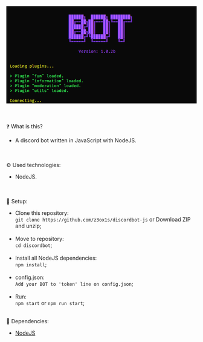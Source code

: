 <img src="screenshot.png" width="600">

<br><br>
❓ What is this?
- A discord bot written in JavaScript with NodeJS.

<br><br>
⚙️ Used technologies:
- NodeJS.

<br><br>
🔧 Setup:
- Clone this repository:<br>
`git clone https://github.com/z3ox1s/discordbot-js` or Download ZIP and unzip;<br><br>
- Move to repository:<br>
`cd discordbot`;<br><br>
- Install all NodeJS dependencies:<br>
`npm install`;<br><br>
- config.json:<br>
`Add your BOT to 'token' line on config.json`;<br><br>
- Run:<br>
`npm start` or `npm run start`;<br><br>

📖 Dependencies:
- <a href="https://nodejs.org">NodeJS</a>
